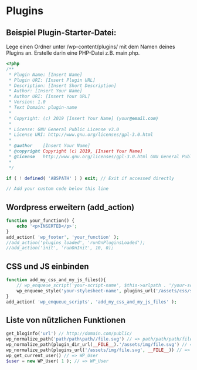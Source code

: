 # Plugins

## Beispiel Plugin-Starter-Datei:

Lege einen Ordner unter /wp-content/plugins/ mit dem Namen deines Plugins an. Erstelle darin eine PHP-Datei z.B. main.php.

```php
<?php
/**
 * Plugin Name: [Insert Name]
 * Plugin URI: [Insert Plugin URL]
 * Description: [Insert Short Description]
 * Author: [Insert Your Name]
 * Author URI: [Insert Your URL]
 * Version: 1.0
 * Text Domain: plugin-name
 *
 * Copyright: (c) 2019 [Insert Your Name] (your@email.com)
 *
 * License: GNU General Public License v3.0
 * License URI: http://www.gnu.org/licenses/gpl-3.0.html
 *
 * @author    [Insert Your Name]
 * @copyright Copyright (c) 2019, [Insert Your Name]
 * @license   http://www.gnu.org/licenses/gpl-3.0.html GNU General Public License v3.0
 *
 */

if ( ! defined( 'ABSPATH' ) ) exit; // Exit if accessed directly

// Add your custom code below this line
```


## Wordpress erweitern (add_action)

```php
function your_function() {
    echo '<p>INSERTED</p>';
}
add_action( 'wp_footer', 'your_function' );
//add_action('plugins_loaded', 'runOnPluginsLoaded');
//add_action('init', 'runOnInit', 10, 0);
```

## CSS und JS einbinden

```php
function add_my_css_and_my_js_files(){
    // wp_enqueue_script('your-script-name', $this->urlpath . '/your-script-filename.js', array('jquery'), '1.2.3', true);
    wp_enqueue_style('your-stylesheet-name', plugins_url('/assets/css/style.css', __FILE__), false, '1.0.0', 'all');
}
add_action( 'wp_enqueue_scripts', 'add_my_css_and_my_js_files' );
```

## Liste von nützlichen Funktionen

```php
get_bloginfo('url') // http://domain.com/public/
wp_normalize_path('path/path\path//file.svg') // => path/path/path/file.svg
wp_normalize_path(plugin_dir_url(__FILE__).'/assets/img/file.svg') // => /wp-content/plugins/assets/img/file.svg
wp_normalize_path(plugins_url('/assets/img/file.svg', __FILE__)) // => /wp-content/plugins/assets/img/file.svg
wp_get_current_user() // => WP_User
$user = new WP_User( 1 ); // => WP_User
```
